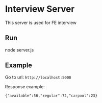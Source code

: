 # Interview Server
This server is used for FE interview

## Run
node server.js

## Example
Go to url: `http://localhost:5000`

Response example:
```
{"available":56,"regular":72,"carpool":23}
```